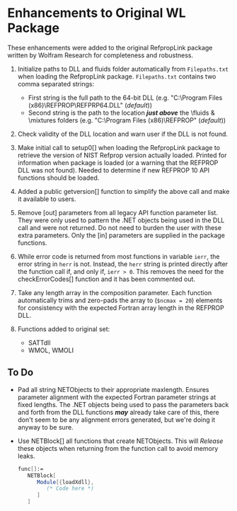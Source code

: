 # Enhancements to Original WL Package

These enhancements were added to the original RefpropLink package written by Wolfram Research for completeness and robustness.

1. Initialize paths to DLL and fluids folder automatically from `Filepaths.txt` when loading the RefpropLink package.  `Filepaths.txt` contains two comma separated strings: 

   - First string is the full path to the 64-bit DLL (e.g. "C:\Program Files (x86)\REFPROP\REFPRP64.DLL" (_default_))
   - Second string is the path to the location **_just above_** the \\fluids & \\mixtures folders (e.g. "C:\Program Files (x86)\REFPROP" (_default_)) 
   
2. Check validity of the DLL location and warn user if the DLL is not found. 

3. Make initial call to setup0[] when loading the RefpropLink package to retrieve the version of NIST Refprop version actually loaded.  Printed for information when package is loaded (or a warning that the REFPROP DLL was not found).  Needed to determine if new REFPROP 10 API functions should be loaded.

4. Added a public getversion[] function to simplify the above call and make it available to users. 

5. Remove [out] parameters from all legacy API function parameter list.  They were only used to pattern the .NET objects being used in the DLL call and were not returned.  Do not need to burden the user with these extra parameters.  Only the [in] parameters are supplied in the package functions.

6. While error code is returned from most functions in variable `ierr`, the error string in `herr` is not.  Instead, the `herr` string is printed directly after the function call if, and only if, `ierr > 0`.  This removes the need for the checkErrorCodes[] function and it has been commented out. 

7. Take any length array in the composition parameter.  Each function automatically trims and zero-pads the array to (`$ncmax = 20`) elements for consistency with the expected Fortran array length in the REFPROP DLL.

8. Functions added to original set:
   - SATTdll
   - WMOL, WMOLI
   
## To Do
   
- Pad all string NETObjects to their appropriate maxlength.  Ensures parameter alignment with the expected Fortran parameter strings at fixed lengths.  The .NET objects being used to pass the parameters back and forth from the DLL functions **_may_** already take care of this, there don't seem to be any alignment errors generated, but we're doing it anyway to be sure.

- Use NETBlock[] all functions that create NETObjects.  This will _Release_ these objects when returning from the function call to avoid memory leaks.
   ```Mathematica
   func[]:=
      NETBlock[
         Module[{loadXdll},
            (* Code here *)
         ]
      ]
   ``` 

